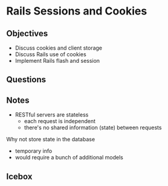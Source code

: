 # Rails Sessions and Cookies

## Objectives

- Discuss cookies and client storage
- Discuss Rails use of cookies
- Implement Rails flash and session

## Questions

## Notes

- RESTful servers are stateless
  - each request is independent
  - there's no shared information (state) between requests

Why not store state in the database
  
  - temporary info
  - would require a bunch of additional models 
  
## Icebox